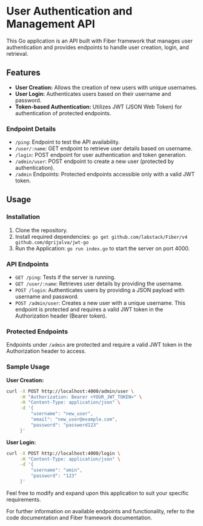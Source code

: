 # User Authentication and Management API

This Go application is an API built with Fiber framework that manages user authentication and provides endpoints to handle user creation, login, and retrieval.

## Features

- **User Creation:** Allows the creation of new users with unique usernames.
- **User Login:** Authenticates users based on their username and password.
- **Token-based Authentication:** Utilizes JWT (JSON Web Token) for authentication of protected endpoints.

### Endpoint Details

- `/ping`: Endpoint to test the API availability.
- `/user/:name`: GET endpoint to retrieve user details based on username.
- `/login`: POST endpoint for user authentication and token generation.
- `/admin/user`: POST endpoint to create a new user (protected by authentication).
- `/admin` Endpoints: Protected endpoints accessible only with a valid JWT token.

## Usage

### Installation

1. Clone the repository.
2. Install required dependencies: `go get github.com/labstack/Fiber/v4 github.com/dgrijalva/jwt-go`
3. Run the Application: `go run index.go` to start the server on port 4000.

### API Endpoints

- `GET /ping`: Tests if the server is running.
- `GET /user/:name`: Retrieves user details by providing the username.
- `POST /login`: Authenticates users by providing a JSON payload with username and password.
- `POST /admin/user`: Creates a new user with a unique username. This endpoint is protected and requires a valid JWT token in the Authorization header (Bearer token).

### Protected Endpoints

Endpoints under `/admin` are protected and require a valid JWT token in the Authorization header to access.


### Sample Usage

**User Creation:**
```bash
curl -X POST http://localhost:4000/admin/user \
     -H "Authorization: Bearer <YOUR_JWT_TOKEN>" \
     -H "Content-Type: application/json" \
     -d '{
         "username": "new_user",
         "email": "new_user@example.com",
         "password": "password123"
     }'
```

**User Login:**
```bash
curl -X POST http://localhost:4000/login \
     -H "Content-Type: application/json" \
     -d '{
         "username": "amin",
         "password": "123"
     }'
```

Feel free to modify and expand upon this application to suit your specific requirements.

For further information on available endpoints and functionality, refer to the code documentation and Fiber framework documentation.
